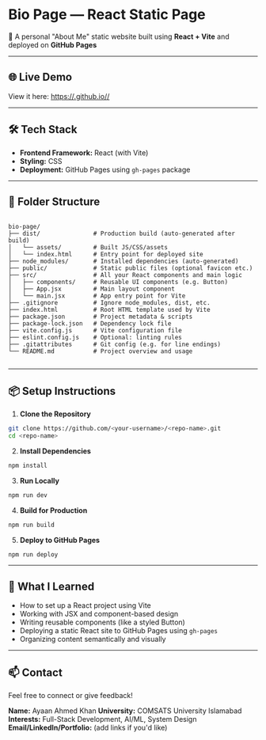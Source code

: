 
# Bio Page — React Static Page

🚀 A personal "About Me" static website built using **React + Vite** and deployed on **GitHub Pages**

---

## 🌐 Live Demo

View it here: [https://<your-username>.github.io/<repo-name>/](https://<your-username>.github.io/<repo-name>/)

---

## 🛠️ Tech Stack

- **Frontend Framework:** React (with Vite)
- **Styling:** CSS
- **Deployment:** GitHub Pages using `gh-pages` package

---

## 📁 Folder Structure

```

bio-page/
├── dist/               # Production build (auto-generated after build)
│   └── assets/         # Built JS/CSS/assets
│   └── index.html      # Entry point for deployed site
├── node_modules/       # Installed dependencies (auto-generated)
├── public/             # Static public files (optional favicon etc.)
├── src/                # All your React components and main logic
│   ├── components/     # Reusable UI components (e.g. Button)
│   ├── App.jsx         # Main layout component
│   └── main.jsx        # App entry point for Vite
├── .gitignore          # Ignore node_modules, dist, etc.
├── index.html          # Root HTML template used by Vite
├── package.json        # Project metadata & scripts
├── package-lock.json   # Dependency lock file
├── vite.config.js      # Vite configuration file
├── eslint.config.js    # Optional: linting rules
├── .gitattributes      # Git config (e.g. for line endings)
└── README.md           # Project overview and usage


````

---

## 📦 Setup Instructions

1. **Clone the Repository**

```bash
git clone https://github.com/<your-username>/<repo-name>.git
cd <repo-name>
````

2. **Install Dependencies**

```bash
npm install
```

3. **Run Locally**

```bash
npm run dev
```

4. **Build for Production**

```bash
npm run build
```

5. **Deploy to GitHub Pages**

```bash
npm run deploy
```

---

## 🧠 What I Learned

* How to set up a React project using Vite
* Working with JSX and component-based design
* Writing reusable components (like a styled Button)
* Deploying a static React site to GitHub Pages using `gh-pages`
* Organizing content semantically and visually

---

## 📫 Contact

Feel free to connect or give feedback!

**Name:** Ayaan Ahmed Khan
**University:** COMSATS University Islamabad
**Interests:** Full-Stack Development, AI/ML, System Design
**Email/LinkedIn/Portfolio:** (add links if you'd like)


